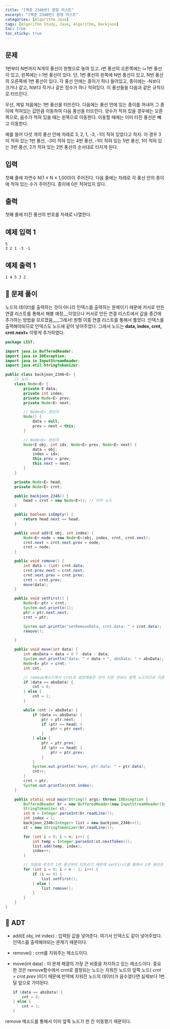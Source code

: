 ```yaml
---
title: "[백준 2346번] 원형 리스트"
excerpt: "[백준 2346번] 원형 리스트"
categories: [Algorithm Java]
tags: [Algorithm Study, Java, Algorithm, Backjoon]
toc: true
toc_sticky: true
---
```


## 문제

1번부터 N번까지 N개의 풍선이 원형으로 놓여 있고. i번 풍선의 오른쪽에는 i+1번 풍선이 있고, 왼쪽에는 i-1번 풍선이 있다. 단, 1번 풍선의 왼쪽에 N번 풍선이 있고, N번 풍선의 오른쪽에 1번 풍선이 있다. 각 풍선 안에는 종이가 하나 들어있고, 종이에는 -N보다 크거나 같고, N보다 작거나 같은 정수가 하나 적혀있다. 이 풍선들을 다음과 같은 규칙으로 터뜨린다.

우선, 제일 처음에는 1번 풍선을 터뜨린다. 다음에는 풍선 안에 있는 종이를 꺼내어 그 종이에 적혀있는 값만큼 이동하여 다음 풍선을 터뜨린다. 양수가 적혀 있을 경우에는 오른쪽으로, 음수가 적혀 있을 때는 왼쪽으로 이동한다. 이동할 때에는 이미 터진 풍선은 빼고 이동한다.

예를 들어 다섯 개의 풍선 안에 차례로 3, 2, 1, -3, -1이 적혀 있었다고 하자. 이 경우 3이 적혀 있는 1번 풍선, -3이 적혀 있는 4번 풍선, -1이 적혀 있는 5번 풍선, 1이 적혀 있는 3번 풍선, 2가 적혀 있는 2번 풍선의 순서대로 터지게 된다.

## 입력

첫째 줄에 자연수 N(1 ≤ N ≤ 1,000)이 주어진다. 다음 줄에는 차례로 각 풍선 안의 종이에 적혀 있는 수가 주어진다. 종이에 0은 적혀있지 않다.

## 출력

첫째 줄에 터진 풍선의 번호를 차례로 나열한다.

## 예제 입력 1

```
5
3 2 1 -3 -1
```

## 예제 출력 1

```
1 4 5 3 2
```

## 📌 문제 풀이

노드의 데이터를 출력하는 것이 아니라 인덱스를 출력하는 문제이기 때문에 커서로 만든 연결 리스트를 통해서 해볼 예정,,,,이었으나 커서로 만든 연결 리스트에서 값을 중간에 추가하는 방법을 모르겠음,,,,,그래서! 원형 이중 연결 리스트를 통해서 풀었다. 인덱스를 출력해야되므로 인덱스도 노드에 같이 넣어주었다. 그래서 노드는 **data, index, crnt, crnt.next>** 이렇게 추가하였다.

```java
package LIST;

import java.io.BufferedReader;
import java.io.IOException;
import java.io.InputStreamReader;
import java.util.StringTokenizer;

public class backjoon_2346<E> {
    // 노드
    class Node<E> {
        private E data;
        private int index;
        private Node<E> prev;
        private Node<E> next;

        // Node<E> 생성자
        Node() {
            data = null;
            prev = next = this;
        }

        // Node<E> 생성자
        Node(E obj, int idx, Node<E> prev, Node<E> next) {
            data = obj;
            index = idx;
            this.prev = prev;
            this.next = next;
        }
    }

    private Node<E> head;
    private Node<E> crnt;

    public backjoon_2346() {
        head = crnt = new Node<E>(); // 더미 노드
    }

    public boolean isEmpty() {
        return head.next == head;
    }

    public void add(E obj, int index) {
        Node<E> node = new Node<E>(obj, index, crnt, crnt.next);
        crnt.next = crnt.next.prev = node;
        crnt = node;
    }

    public void remove() {
        int data = (int) crnt.data;
        crnt.prev.next = crnt.next;
        crnt.next.prev = crnt.prev;
        crnt = crnt.prev;
        move(data);
    }

    public void setFirst() {
        Node<E> ptr = crnt;
        System.out.println(1);
        ptr = ptr.next.next;
        crnt = ptr;

        System.out.println("setRemoveData, crnt.data: " + crnt.data);
        remove();

    }

    public void move(int data) {
        int absData = data < 0 ? -data : data;
        System.out.println("data: " + data + ", absData: " + absData);
        Node<E> ptr = crnt;
        int cnt;

        // remove메소드에서 crnt로 설정해놓은 것이 지운 것보다 앞쪽 노드이므로 지운 노드의 데이터가 음수라면 한번 적게 이동시켜야됨
        if (data == absData) {
            cnt = 0;
        } else {
            cnt = 1;
        }

        while (cnt != absData) {
            if (data == absData) {
                ptr = ptr.next;
                if (ptr == head) {
                    ptr = ptr.next;
                }
            } else {
                ptr = ptr.prev;
                if (ptr == head) {
                    ptr = ptr.prev;
                }
            }
            System.out.println("move, ptr.data: " + ptr.data);
            cnt++;
        }
        crnt = ptr;
        System.out.println(crnt.index);
    }

    public static void main(String[] args) throws IOException {
        BufferedReader br = new BufferedReader(new InputStreamReader(System.in));
        StringTokenizer st;
        int n = Integer.parseInt(br.readLine());
        int index = 1;
        backjoon_2346<Integer> list = new backjoon_2346<>();
        st = new StringTokenizer(br.readLine());

        for (int i = 0; i < n; i++) {
            int temp = Integer.parseInt(st.nextToken());
            list.add(temp, index);
            index++;
        }

        // 처음에 무조건 1번 풍선부터 터트리기 때문에 setFirst를 통해서 1번 풍선은 터트리고 시작하므로 n - 1번만 반복문 돌리면 됨
        for (int i = 0; i < n - 1; i++) {
            if (i == 0) {
                list.setFirst();
            } else {
                list.remove();
            }
        }
    }
}
```

## 📌 ADT

- add(E obj, int index) : 입력된 값을 넣어준다. 여기서 인덱스도 같이 넣어주었다. 인덱스를 출력해야되는 문제기 때문이다.

- remove() : crnt를 지워주는 메소드이다.

- move(int data) : 이 문제 해결의 가장 큰 비중을 차지하고 있는 메소드이다. 중요한 것은 remove함수에서 crnt로 결정되는 노드는 지워진 노드의 앞쪽 노드( _crnt = crnt.prev_ )이기 때문에 만약에 지워진 노드의 데이터가 음수였다면 실제보다 1번 덜 앞으로 가야된다.

  ```java
  if (data == absData) {
      cnt = 0;
  } else {
      cnt = 1;
  }
  ```

remove 메소드를 통해서 이미 앞쪽 노드가 한 칸 이동했기 때문이다.
